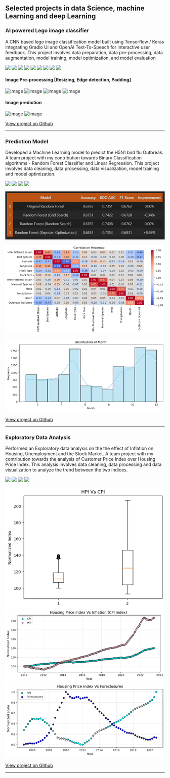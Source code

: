 ## Selected projects in data Science, machine Learning and deep Learning



### AI powered Lego image classifier  
A CNN based lego image classification model built using Tensorflow / Keras integrating Gradio UI and OpenAI Text-To-Speech for interactive user feedback. 
This project involves data preparation, data pre-processing, data augmentation, model training, model optimization, and model evaluation 

[![](https://img.shields.io/badge/TensorFlow-white?logo=TensorFlow)](#) [![](https://img.shields.io/badge/keras-black?logo=keras)](#) [![](https://img.shields.io/badge/Python-white?logo=Python)](#) [![](https://img.shields.io/badge/pandas-black?logo=pandas)](#) [![](https://img.shields.io/badge/scikit-learn-black?logo=scikit-learn)](#) [![](https://img.shields.io/badge/NumPY-blue?logo=NumPY)](#) [![](https://img.shields.io/badge/gradio-white?logo=gradio)](#) [![](https://img.shields.io/badge/OpenAI-black?logo=OpenAI)](#)  [![](https://img.shields.io/badge/OpenCV-black?logo=OpenCV)](#)   


#### Image Pre-processing [Resizing, Edge detection, Padding]

![image](https://github.com/user-attachments/assets/11194b5a-144f-4ac5-af83-abf70c1ff81e)
![image](https://github.com/user-attachments/assets/fe8aa147-d9af-4514-b9b7-becadd5bafc6)
![image](https://github.com/user-attachments/assets/87b1be22-95c9-4fc9-8423-eac1dddf2893)
![image](https://github.com/user-attachments/assets/b3bebc23-b2b4-4efd-bccc-144fd4e496ca)

#### Image prediction

![image](https://github.com/user-attachments/assets/a2bc7128-7184-429e-a678-8d7280206e1d)
![image](https://github.com/user-attachments/assets/98e6d1f3-6885-4d92-8b4f-f46302225517)

[View project on Github](https://github.com/maadhuvijay/Project3-Lego-Classifier)

---

### Prediction Model

Developed a Machine Learning model to predict the H5N1 bird flu Outbreak. A team project with my contribution towards Binary Classification algorithms - Random Forest Classifier and Linear Regression. This project involves data cleaning, data processing, data visualization, model training and model optimization. 

[![](https://img.shields.io/badge/Python-white?logo=Python)](#) [![](https://img.shields.io/badge/pandas-black?logo=pandas)](#) [![](https://img.shields.io/badge/scikit-learn-black?logo=scikit-learn)](#) [![](https://img.shields.io/badge/NumPY-blue?logo=NumPY)](#) 


![image](https://github.com/MaryPulley/Project_2/blob/main/Data/opt_scores.png)

![image](https://github.com/MaryPulley/Project_2/blob/main/Data/hpai_heatmap.png)

![image](https://github.com/MaryPulley/Project_2/raw/main/Data/hpao_month_distribution.png)

[View project on Github](https://github.com/MaryPulley/Project_2)

---

### Exploratory Data Analysis

Performed an Exploratory data analysis on the the effect of Inflation on Housing, Unemployment and the Stock Market. A team project with my contribution towards the analysis of Customer Price Index over Housing Price Index. This analysis involves data cleaning, data processing and data visualization to analyze the trend between the two indices. 

[![](https://img.shields.io/badge/Python-white?logo=Python)](#) [![](https://img.shields.io/badge/pandas-black?logo=pandas)](#) [![](https://img.shields.io/badge/scikit-learn-black?logo=scikit-learn)](#) [![](https://img.shields.io/badge/NumPY-blue?logo=NumPY)](#) 

![image](images/Boxplot.png)
![image](https://github.com/xraySMULu/the-big-squeeze/raw/master/Resources/content/HPI_Vs_CPI.png)
![image](https://github.com/xraySMULu/the-big-squeeze/raw/master/Resources/content/hpi_foreclosures.png)

[View project on Github](https://github.com/xraySMULu/the-big-squeeze)


---
